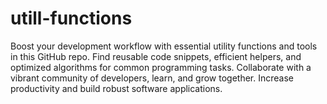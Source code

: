 # utill-functions
Boost your development workflow with essential utility functions and tools in this GitHub repo. Find reusable code snippets, efficient helpers, and optimized algorithms for common programming tasks. Collaborate with a vibrant community of developers, learn, and grow together. Increase productivity and build robust software applications.
